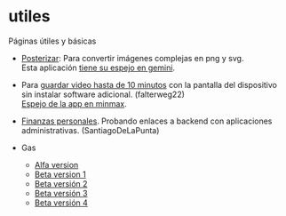 # utiles
Páginas útiles y básicas

* [Posterizar](posterizar): Para convertir imágenes complejas en png y svg.  
Esta aplicación [tiene su espejo en gemini](https://gemini.google.com/share/cf97223afd03).


* Para [guardar video hasta de 10 minutos](windyrec) con la pantalla del dispositivo sin instalar software adicional. (falterweg22)  
[Espejo de la app en minmax](https://7gpmq0nhe5iw.space.minimax.io).

* [Finanzas personales](https://cy7t0ywmwzmg.space.minimax.io/). Probando enlaces a backend con aplicaciones administrativas. (SantiagoDeLaPunta)

* Gas 
  * [Alfa version](https://ix0wa4ox1wtj.space.minimax.io)
  * [Beta version 1](https://rkfhblk2bzgb.space.minimax.io)
  * [Beta versión 2](https://cm5d6t2scv7f.space.minimax.io)
  * [Beta versión 3](https://xj3c4amz4mq6.space.minimax.io)
  * [Beta versión 4](https://zxxdrre7czno.space.minimax.io)
